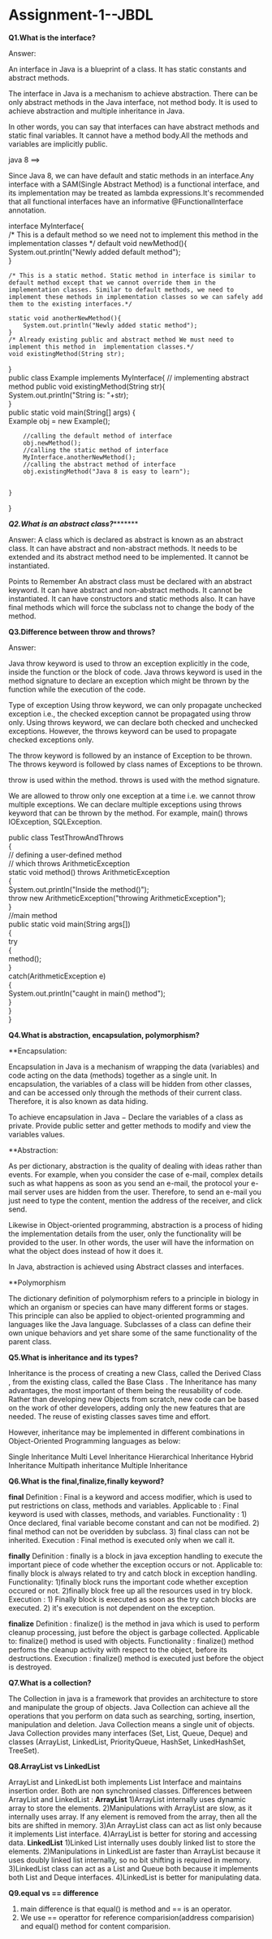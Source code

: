 # Assignment-1--JBDL

**********************************Q1.What is the interface?**********************************

Answer:

An interface in Java is a blueprint of a class. It has static constants and abstract methods.

The interface in Java is a mechanism to achieve abstraction. There can be only abstract methods in the Java interface, not method body. It is used to achieve abstraction and multiple inheritance in Java.

In other words, you can say that interfaces can have abstract methods and static final variables. It cannot have a method body.All the methods and variables are implicitly public.

java 8 ==>

Since Java 8, we can have default and static methods in an interface.Any interface with a SAM(Single Abstract Method) is a functional interface, and its implementation may be treated as lambda expressions.It's recommended that all functional interfaces have an informative @FunctionalInterface annotation.

interface MyInterface{  
    /* This is a default method so we need not to implement this method in the implementation classes  */
    default void newMethod(){  
        System.out.println("Newly added default method");  
    }  
    
    /* This is a static method. Static method in interface is similar to default method except that we cannot override them in the implementation classes. Similar to default methods, we need to implement these methods in implementation classes so we can safely add them to the existing interfaces.*/
	
    static void anotherNewMethod(){
    	System.out.println("Newly added static method");
    }
    /* Already existing public and abstract method We must need to implement this method in  implementation classes.*/
    void existingMethod(String str);  
}  
public class Example implements MyInterface{ 
	// implementing abstract method
    public void existingMethod(String str){           
        System.out.println("String is: "+str);  
    }  
    public static void main(String[] args) {  
    	Example obj = new Example();
    	
    	//calling the default method of interface
        obj.newMethod();     
        //calling the static method of interface
        MyInterface.anotherNewMethod();
        //calling the abstract method of interface
        obj.existingMethod("Java 8 is easy to learn"); 
        
  
    }  
}

***************************Q2.What is an abstract class?**********************************

Answer:
A class which is declared as abstract is known as an abstract class. It can have abstract and non-abstract methods. It needs to be extended and its abstract method need to be implemented. It cannot be instantiated.

Points to Remember
An abstract class must be declared with an abstract keyword.
It can have abstract and non-abstract methods.
It cannot be instantiated.
It can have constructors and static methods also.
It can have final methods which will force the subclass not to change the body of the method.

**********************************Q3.Difference between throw and throws?**********************************

Answer:

Java throw keyword is used to throw an exception explicitly in the code, inside the function or the block of code.
Java throws keyword is used in the method signature to declare an exception which might be thrown by the function while the execution of the code.

Type of exception Using throw keyword, we can only propagate unchecked exception i.e., the checked exception cannot be propagated using throw only.
Using throws keyword, we can declare both checked and unchecked exceptions. However, the throws keyword can be used to propagate checked exceptions only.

The throw keyword is followed by an instance of Exception to be thrown.
The throws keyword is followed by class names of Exceptions to be thrown.

throw is used within the method.
throws is used with the method signature.

We are allowed to throw only one exception at a time i.e. we cannot throw multiple exceptions.
We can declare multiple exceptions using throws keyword that can be thrown by the method. For example, main() throws IOException, SQLException.

public class TestThrowAndThrows  
{  
    // defining a user-defined method  
    // which throws ArithmeticException  
    static void method() throws ArithmeticException  
    {  
        System.out.println("Inside the method()");  
        throw new ArithmeticException("throwing ArithmeticException");  
    }  
    //main method  
    public static void main(String args[])  
    {  
        try  
        {  
            method();  
        }  
        catch(ArithmeticException e)  
        {  
            System.out.println("caught in main() method");  
        }  
    }  
}

**********************************Q4.What is abstraction, encapsulation, polymorphism?**********************************

**Encapsulation:

Encapsulation in Java is a mechanism of wrapping the data (variables) and code acting on the data (methods) together as a single unit. In encapsulation, the variables of a class will be hidden from other classes, and can be accessed only through the methods of their current class. Therefore, it is also known as data hiding.

To achieve encapsulation in Java −
Declare the variables of a class as private.
Provide public setter and getter methods to modify and view the variables values.

**Abstraction:

As per dictionary, abstraction is the quality of dealing with ideas rather than events. For example, when you consider the case of e-mail, complex details such as what happens as soon as you send an e-mail, the protocol your e-mail server uses are hidden from the user. Therefore, to send an e-mail you just need to type the content, mention the address of the receiver, and click send.

Likewise in Object-oriented programming, abstraction is a process of hiding the implementation details from the user, only the functionality will be provided to the user. In other words, the user will have the information on what the object does instead of how it does it.

In Java, abstraction is achieved using Abstract classes and interfaces.

**Polymorphism

The dictionary definition of polymorphism refers to a principle in biology in which an organism or species can have many different forms or stages. This principle can also be applied to object-oriented programming and languages like the Java language. Subclasses of a class can define their own unique behaviors and yet share some of the same functionality of the parent class.

**********************************Q5.What is inheritance and its types?**********************************

Inheritance is the process of creating a new Class, called the Derived Class , from the existing class, called the Base Class . The Inheritance has many advantages, the most important of them being the reusability of code. Rather than developing new Objects from scratch, new code can be based on the work of other developers, adding only the new features that are needed. The reuse of existing classes saves time and effort.

However, inheritance may be implemented in different combinations in Object-Oriented Programming languages as below:

Single Inheritance
Multi Level Inheritance
Hierarchical Inheritance
Hybrid Inheritance
Multipath inheritance
Multiple Inheritance

**********************************Q6.What is the final,finalize,finally keyword?**********************************

**final**
            Definition : Final is a keyword and access modifier, which is used to put restrictions on class, methods and variables.
            Applicable to : Final keyword is used with classes, methods, and variables.
            Functionality : 1) Once declared, final variable become constant and can not be modified.
                            2) final method can not be overidden by subclass.
                            3) final class can not be inherited.
            Execution : Final method is executed only when we call it.

**finally**
            Definition : finally is a block in java exception handling to execute the important piece of code whether
                        the exception occurs or not.
            Applicable to: finally block is always related to try and catch block in exception handling.
            Functionality: 1)finally block runs the important code whether exception occured or not.
                           2)finally block free up all the resources used in try block.
            Execution : 1) Finally block is executed as soon as the try catch blocks are executed.
                        2) it's execution is not dependent on the exception.
          
**finalize**
            Definition : finalize() is the method in java which is used to perform cleanup processing, just before the object is garbage collected.
            Applicable to: finalize() method is used with objects.
            Functionality : finalize() method perfoms the cleanup activity with respect to the object, before its destructions.
            Execution : finalize() method is executed just before the object is destroyed.
            
**********************************Q7.What is a collection?**********************************

 The Collection in java is a framework that provides an architecture to store and manipulate the group of objects.
            Java Collection can achieve all the operations that you perform on data such as searching, sorting, insertion, manipulation and deletion.
            Java Collection means a single unit of objects.
            Java Collection provides many interfaces (Set, List, Queue, Deque) and classes (ArrayList, LinkedList, PriorityQueue, HashSet, LinkedHashSet, TreeSet).

**********************************Q8.ArrayList vs LinkedList**********************************

ArrayList and LinkedList both implements List Interface and maintains insertion order. Both are non synchronised classes.
            Differences between ArrayList and LinkedList :
            **ArrayList**
            1)ArrayList internally uses dynamic array to store the elements.
            2)Manipulations with ArrayList are slow, as it internally uses array. If any element is removed from the array, then all the bits are shifted in memory.
            3)An ArrayList class can act as list only because it implements List interface.
            4)ArrayList is better for storing and accessing data.
            **LinkedList**
            1)Linked List internally uses doubly linked list to store the elements.
            2)Manipulations in LinkedList are faster than ArrayList because it uses doubly linked list internally, so no bit shifting is required in memory.
            3)LinkedList class can act as a List and Queue both because it implements both List and Deque interfaces.
            4)LinkedList is better for manipulating data.
            
 **********************************Q9.equal vs == difference**********************************
 
 1) main difference is that equal() is method and == is an operator.
 2) We use == operattor for reference comparision(address comparision) and equal() method for content comparision.










